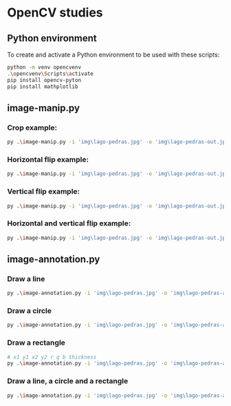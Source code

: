 # OpenCV studies

## Python environment

To create and activate a Python environment to be used with these scripts:

```bash
python -m venv opencvenv
.\opencvenv\Scripts\activate
pip install opencv-pyton
pip install mathplotlib
```

## image-manip.py

### Crop example:
```bash
py .\image-manip.py -i 'img\lago-pedras.jpg' -o 'img\lago-pedras-out.jpg' -c 1700 2100 700 1100
```

### Horizontal flip example:
```bash
py .\image-manip.py -i 'img\lago-pedras.jpg' -o 'img\lago-pedras-out.jpg' -z
```

### Vertical flip example:
```bash
py .\image-manip.py -i 'img\lago-pedras.jpg' -o 'img\lago-pedras-out.jpg' -v
```

### Horizontal and vertical flip example:
```bash
py .\image-manip.py -i 'img\lago-pedras.jpg' -o 'img\lago-pedras-out.jpg' -z -v
```

## image-annotation.py

### Draw a line

```bash
py .\image-annotation.py -i 'img\lago-pedras.jpg' -o 'img\lago-pedras-annot.jpg' -l 500 300 1500 300 255 255 0 10
```

### Draw a circle

```bash
py .\image-annotation.py -i 'img\lago-pedras.jpg' -o 'img\lago-pedras-annot.jpg' -c 1000 900 300 255 0 0 8
```

### Draw a rectangle

```bash
# x1 y1 x2 y2 r g b thickness
py .\image-annotation.py -i 'img\lago-pedras.jpg' -o 'img\lago-pedras-annot.jpg' -r 700 1700 1100 2100 255 0 255 5
```

### Draw a line, a circle and a rectangle

```bash
py .\image-annotation.py -i 'img\lago-pedras.jpg' -o 'img\lago-pedras-annot.jpg' -l 500 300 1500 300 255 255 0 10 -c 1000 900 300 255 0 0 8 -r 700 1700 1100 2100 255 0 255 5
```
